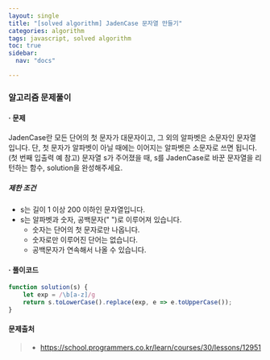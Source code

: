 ```yaml
---
layout: single
title: "[solved algorithm] JadenCase 문자열 만들기"
categories: algorithm
tags: javascript, solved algorithm
toc: true
sidebar:
  nav: "docs"

---
```


### 알고리즘 문제풀이

#### · 문제

JadenCase란 모든 단어의 첫 문자가 대문자이고, 그 외의 알파벳은 소문자인 문자열입니다. 단, 첫 문자가 알파벳이 아닐 때에는 이어지는 알파벳은 소문자로 쓰면 됩니다. (첫 번째 입출력 예 참고)
문자열 s가 주어졌을 때, s를 JadenCase로 바꾼 문자열을 리턴하는 함수, solution을 완성해주세요.

##### 제한 조건

- s는 길이 1 이상 200 이하인 문자열입니다.
- s는 알파벳과 숫자, 공백문자(" ")로 이루어져 있습니다.
  - 숫자는 단어의 첫 문자로만 나옵니다.
  - 숫자로만 이루어진 단어는 없습니다.
  - 공백문자가 연속해서 나올 수 있습니다.



#### · 풀이코드

```javascript
function solution(s) {
    let exp = /\b[a-z]/g
    return s.toLowerCase().replace(exp, e => e.toUpperCase());
}
```



#### 문제출처

> - https://school.programmers.co.kr/learn/courses/30/lessons/12951